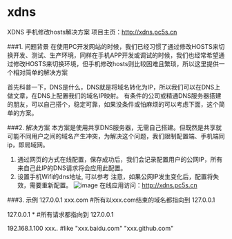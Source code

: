 # xdns
XDNS 手机修改hosts解决方案
项目主页：http://xdns.pc5s.cn

###1. 问题背景
在使用PC开发网站的时候，我们已经习惯了通过修改HOSTS来切换开发、测试、生产环境，同样在手机APP开发或调试的时候，我们也经常希望通过修改HOSTS来切换环境，但手机修改hosts则比较困难且繁琐，所以这里提供一个相对简单的解决方案

首先科普一下，DNS是什么，DNS就是将域名转化为IP，所以我们可以在DNS上做文章，在DNS上配置我们的域名IP映射。 有条件的公司或精通DNS服务器搭建的朋友，可以自己搭个，稳定可靠，如果没条件或怕麻烦的可以考虑下面，这个简单的方案。

###2. 解决方案
本方案是使用共享DNS服务器，无需自己搭建。但既然是共享就可能不同用户之间的域名产生冲突，为解决这个问题，我们限制配置端、手机端同ip，即局域网。
1) 通过网页的方式在线配置，保存成功后，我们会记录配置用户的公网IP，所有来自己此IP的DNS请求将会应用此配置。
2) 设置手机Wifi的dns地址, 可以参考
注意，如果公网IP发生变化后，配置将失效，需要重新配置。
![image](https://github.com/zhuzhengquan/xdns/blob/master/files/xdns.png)
在线应用访问：http://xdns.pc5s.cn


###3. 示例
127.0.0.1	xxx.com #所有以xxx.com结束的域名都指向到 127.0.0.1

127.0.0.1	*  #所有请求都指向到 127.0.0.1

192.168.1.100	xxx.*.*    #like "xxx.baidu.com" "xxx.github.com"